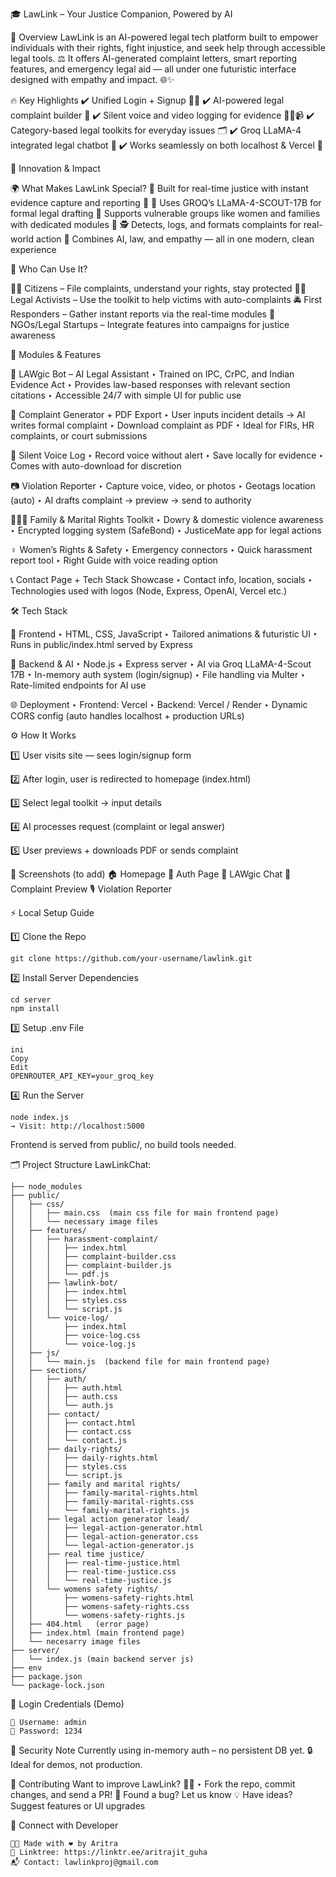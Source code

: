 🎓 LawLink – Your Justice Companion, Powered by AI

📖 Overview
LawLink is an AI-powered legal tech platform built to empower individuals with their rights, fight injustice, and seek help through accessible legal tools. ⚖️
It offers AI-generated complaint letters, smart reporting features, and emergency legal aid — all under one futuristic interface designed with empathy and impact. 🌐✨

🔥 Key Highlights
✔️ Unified Login + Signup 🧑‍💻
✔️ AI-powered legal complaint builder 🤖
✔️ Silent voice and video logging for evidence 🧾🎤📹
✔️ Category-based legal toolkits for everyday issues 🗂️
✔️ Groq LLaMA-4 integrated legal chatbot 💬
✔️ Works seamlessly on both localhost & Vercel 🚀

🎯 Innovation & Impact

🌍 What Makes LawLink Special?
🔹 Built for real-time justice with instant evidence capture and reporting
🔹 🧠 Uses GROQ’s LLaMA-4-SCOUT-17B for formal legal drafting
🔹 Supports vulnerable groups like women and families with dedicated modules
🔹 🕵️ Detects, logs, and formats complaints for real-world action
🔹 Combines AI, law, and empathy — all in one modern, clean experience

👥 Who Can Use It?

👩‍⚖️ Citizens – File complaints, understand your rights, stay protected
👩‍💻 Legal Activists – Use the toolkit to help victims with auto-complaints
🚔 First Responders – Gather instant reports via the real-time modules
🏢 NGOs/Legal Startups – Integrate features into campaigns for justice awareness

🚀 Modules & Features

🧠 LAWgic Bot – AI Legal Assistant
‣ Trained on IPC, CrPC, and Indian Evidence Act
‣ Provides law-based responses with relevant section citations
‣ Accessible 24/7 with simple UI for public use

📄 Complaint Generator + PDF Export
‣ User inputs incident details → AI writes formal complaint
‣ Download complaint as PDF
‣ Ideal for FIRs, HR complaints, or court submissions

🎤 Silent Voice Log
‣ Record voice without alert
‣ Save locally for evidence
‣ Comes with auto-download for discretion

📷 Violation Reporter
‣ Capture voice, video, or photos
‣ Geotags location (auto)
‣ AI drafts complaint → preview → send to authority

👨‍👩‍👧 Family & Marital Rights Toolkit
‣ Dowry & domestic violence awareness
‣ Encrypted logging system (SafeBond)
‣ JusticeMate app for legal actions

♀️ Women’s Rights & Safety
‣ Emergency connectors
‣ Quick harassment report tool
‣ Right Guide with voice reading option

📞 Contact Page + Tech Stack Showcase
‣ Contact info, location, socials
‣ Technologies used with logos (Node, Express, OpenAI, Vercel etc.)

🛠️ Tech Stack

🎨 Frontend
‣ HTML, CSS, JavaScript
‣ Tailored animations & futuristic UI
‣ Runs in public/index.html served by Express

🧠 Backend & AI
‣ Node.js + Express server
‣ AI via Groq LLaMA-4-Scout 17B
‣ In-memory auth system (login/signup)
‣ File handling via Multer
‣ Rate-limited endpoints for AI use

🌐 Deployment
‣ Frontend: Vercel
‣ Backend: Vercel / Render
‣ Dynamic CORS config (auto handles localhost + production URLs)

⚙️ How It Works

1️⃣ User visits site — sees login/signup form

2️⃣ After login, user is redirected to homepage (index.html)

3️⃣ Select legal toolkit → input details

4️⃣ AI processes request (complaint or legal answer)

5️⃣ User previews + downloads PDF or sends complaint

📸 Screenshots (to add)
🏠 Homepage
🔐 Auth Page
🧠 LAWgic Chat
📄 Complaint Preview
🎙️ Violation Reporter

⚡ Local Setup Guide

1️⃣ Clone the Repo

    git clone https://github.com/your-username/lawlink.git

2️⃣ Install Server Dependencies

    cd server
    npm install

3️⃣ Setup .env File

    ini
    Copy
    Edit
    OPENROUTER_API_KEY=your_groq_key
    
4️⃣ Run the Server

    node index.js
    → Visit: http://localhost:5000

Frontend is served from public/, no build tools needed.

🗂 Project Structure LawLinkChat:

    ├── node_modules
    ├── public/
    │   ├── css/
    │   │   ├── main.css  (main css file for main frontend page)
    │   │   └── necessary image files
    │   ├── features/
    │   │   ├── harassment-complaint/
    │   │   │   ├── index.html
    │   │   │   ├── complaint-builder.css
    │   │   │   ├── complaint-builder.js
    │   │   │   └── pdf.js
    │   │   ├── lawlink-bot/
    │   │   │   ├── index.html
    │   │   │   ├── styles.css
    │   │   │   └── script.js
    │   │   └── voice-log/
    │   │       ├── index.html
    │   │       ├── voice-log.css
    │   │       └── voice-log.js
    │   ├── js/
    │   │   └── main.js  (backend file for main frontend page)    
    │   ├── sections/
    │   │   ├── auth/
    │   │   │   ├── auth.html
    │   │   │   ├── auth.css
    │   │   │   └── auth.js
    │   │   ├── contact/
    │   │   │   ├── contact.html
    │   │   │   ├── contact.css
    │   │   │   └── contact.js
    │   │   ├── daily-rights/
    │   │   │   ├── daily-rights.html
    │   │   │   ├── styles.css
    │   │   │   └── script.js
    │   │   ├── family and marital rights/
    │   │   │   ├── family-marital-rights.html
    │   │   │   ├── family-marital-rights.css
    │   │   │   └── family-marital-rights.js
    │   │   ├── legal action generator lead/
    │   │   │   ├── legal-action-generator.html
    │   │   │   ├── legal-action-generator.css
    │   │   │   └── legal-action-generator.js
    │   │   ├── real time justice/
    │   │   │   ├── real-time-justice.html
    │   │   │   ├── real-time-justice.css
    │   │   │   └── real-time-justice.js
    │   │   └── womens safety rights/
    │   │       ├── womens-safety-rights.html
    │   │       ├── womens-safety-rights.css
    │   │       └── womens-safety-rights.js
    │   ├── 404.html   (error page)
    │   ├── index.html (main frontend page)
    │   └── necesarry image files
    ├── server/
    │   └── index.js (main backend server js)
    ├── env
    ├── package.json
    └── package-lock.json

🔐 Login Credentials (Demo)

    👤 Username: admin
    🔑 Password: 1234

🔐 Security Note
Currently using in-memory auth – no persistent DB yet.
🔒 Ideal for demos, not production.

🤝 Contributing
Want to improve LawLink? 🧑‍💻
‣ Fork the repo, commit changes, and send a PR!
🐛 Found a bug? Let us know
💡 Have ideas? Suggest features or UI upgrades

🔗 Connect with Developer

    👨‍💻 Made with ❤️ by Aritra
    🔗 Linktree: https://linktr.ee/aritrajit_guha
    📬 Contact: lawlinkproj@gmail.com

